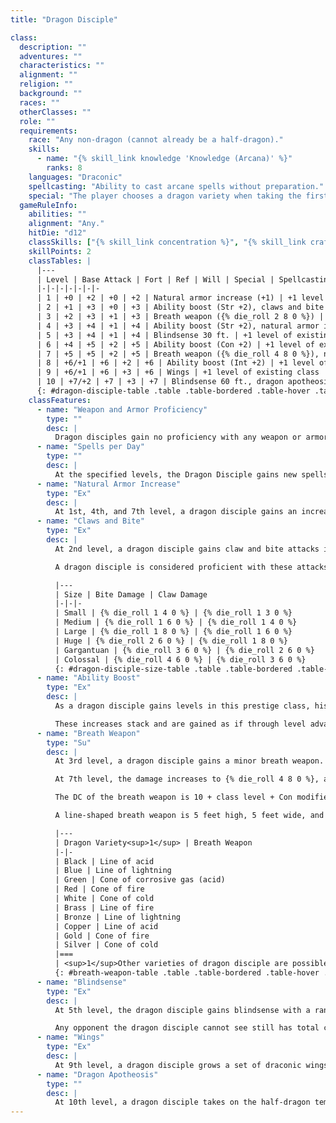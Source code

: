 ```yaml
---
title: "Dragon Disciple"

class:
  description: ""
  adventures: ""
  characteristics: ""
  alignment: ""
  religion: ""
  background: ""
  races: ""
  otherClasses: ""
  role: ""
  requirements:
    race: "Any non-dragon (cannot already be a half-dragon)."
    skills:
      - name: "{% skill_link knowledge 'Knowledge (Arcana)' %}"
        ranks: 8
    languages: "Draconic"
    spellcasting: "Ability to cast arcane spells without preparation."
    special: "The player chooses a dragon variety when taking the first level in this prestige class."
  gameRuleInfo:
    abilities: ""
    alignment: "Any."
    hitDie: "d12"
    classSkills: ["{% skill_link concentration %}", "{% skill_link craft %}", "{% skill_link diplomacy %}", "{% skill_link escape-artist %}", "{% skill_link gather-information %}", "{% skill_link knowledge 'Knowledge (Any)' %}", "{% skill_link listen %}", "{% skill_link profession %}", "{% skill_link search %}", "{% skill_link speak-language %}", "{% skill_link spellcraft %}", "{% skill_link spot %}"]
    skillPoints: 2
    classTables: |
      |---
      | Level | Base Attack | Fort | Ref | Will | Special | Spellcasting
      |-|-|-|-|-|-|-
      | 1 | +0 | +2 | +0 | +2 | Natural armor increase (+1) | +1 level of existing class
      | 2 | +1 | +3 | +0 | +3 | Ability boost (Str +2), claws and bite | +1 level of existing class
      | 3 | +2 | +3 | +1 | +3 | Breath weapon ({% die_roll 2 8 0 %}) | &nbsp;
      | 4 | +3 | +4 | +1 | +4 | Ability boost (Str +2), natural armor increase (+2) | +1 level of existing class
      | 5 | +3 | +4 | +1 | +4 | Blindsense 30 ft. | +1 level of existing class
      | 6 | +4 | +5 | +2 | +5 | Ability boost (Con +2) | +1 level of existing class
      | 7 | +5 | +5 | +2 | +5 | Breath weapon ({% die_roll 4 8 0 %}), natural armor increase (+3) | &nbsp;
      | 8 | +6/+1 | +6 | +2 | +6 | Ability boost (Int +2) | +1 level of existing class
      | 9 | +6/+1 | +6 | +3 | +6 | Wings | +1 level of existing class
      | 10 | +7/+2 | +7 | +3 | +7 | Blindsense 60 ft., dragon apotheosis | &nbsp;
      {: #dragon-disciple-table .table .table-bordered .table-hover .table-striped data-caption="Table: The Dragon Disciple" }
    classFeatures:
      - name: "Weapon and Armor Proficiency"
        type: ""
        desc: |
          Dragon disciples gain no proficiency with any weapon or armor.
      - name: "Spells per Day"
        type: ""
        desc: |
          At the specified levels, the Dragon Disciple gains new spells per day as if he had also gained a level in the spellcasting class he belonged to before becoming a Dragon Disciple. He does not, however, gain any other benefit a character of that class would have gained, except for an increased effective level of spellcasting. If a character had more than one spellcasting class before becoming a dragon disciple, he must decide to which class he adds the new level for purposes of determining spells per day.
      - name: "Natural Armor Increase"
        type: "Ex"
        desc: |
          At 1st, 4th, and 7th level, a dragon disciple gains an increase to the character's existing natural armor (if any), as indicated on Table: The Dragon Disciple (the numbers represent the total increase gained to that point). As his skin thickens, a dragon disciple takes on more and more of his progenitor's physical aspect.
      - name: "Claws and Bite"
        type: "Ex"
        desc: |
          At 2nd level, a dragon disciple gains claw and bite attacks if he does not already have them. Use the values below or the disciple's base claw and bite damage values, whichever are greater.

          A dragon disciple is considered proficient with these attacks. When making a full attack, a dragon disciple uses his full base attack bonus with his bite attack but takes a -5 penalty on claw attacks. The Multiattack feat reduces this penalty to only -2.

          |---
          | Size | Bite Damage | Claw Damage
          |-|-|-
          | Small | {% die_roll 1 4 0 %} | {% die_roll 1 3 0 %}
          | Medium | {% die_roll 1 6 0 %} | {% die_roll 1 4 0 %}
          | Large | {% die_roll 1 8 0 %} | {% die_roll 1 6 0 %}
          | Huge | {% die_roll 2 6 0 %} | {% die_roll 1 8 0 %}
          | Gargantuan | {% die_roll 3 6 0 %} | {% die_roll 2 6 0 %}
          | Colossal | {% die_roll 4 6 0 %} | {% die_roll 3 6 0 %}
          {: #dragon-disciple-size-table .table .table-bordered .table-hover .table-striped data-caption="Table: Bite &amp; Claw Damage" }
      - name: "Ability Boost"
        type: "Ex"
        desc: |
          As a dragon disciple gains levels in this prestige class, his ability scores increase as noted on Table: The Dragon Disciple.

          These increases stack and are gained as if through level advancement.
      - name: "Breath Weapon"
        type: "Su"
        desc: |
          At 3rd level, a dragon disciple gains a minor breath weapon. The type and shape depend on the dragon variety whose heritage he enjoys (see below). Regardless of the ancestor, the breath weapon deals {% die_roll 2 8 0 %} points of damage of the appropriate energy type.

          At 7th level, the damage increases to {% die_roll 4 8 0 %}, and when a disciple attains dragon apotheosis at 10th level it reaches its full power at {% die_roll 6 8 0 %}. Regardless of its strength, the breath weapon can be used only once per day. Use all the rules for dragon breath weapons except as specified here.

          The DC of the breath weapon is 10 + class level + Con modifier.

          A line-shaped breath weapon is 5 feet high, 5 feet wide, and 60 feet long. A cone-shaped breath weapon is 30 feet long.

          |---
          | Dragon Variety<sup>1</sup> | Breath Weapon
          |-|-
          | Black | Line of acid
          | Blue | Line of lightning
          | Green | Cone of corrosive gas (acid)
          | Red | Cone of fire
          | White | Cone of cold
          | Brass | Line of fire
          | Bronze | Line of lightning
          | Copper | Line of acid
          | Gold | Cone of fire
          | Silver | Cone of cold
          |===
          | <sup>1</sup>Other varieties of dragon disciple are possible, using other dragon varieties as ancestors. |<
          {: #breath-weapon-table .table .table-bordered .table-hover .table-striped data-caption="Table: Breath Weapons" }
      - name: "Blindsense"
        type: "Ex"
        desc: |
          At 5th level, the dragon disciple gains blindsense with a range of 30 feet. Using nonvisual senses the dragon disciple notices things it cannot see. He usually does not need to make spot or listen checks to notice and pinpoint the location of creatures within range of his blindsense ability, provided that he has line of effect to that creature.

          Any opponent the dragon disciple cannot see still has total concealment against him, and the dragon disciple still has the normal miss chance when attacking foes that have concealment. Visibility still affects the movement of a creature with blindsense. A creature with blindsense is still denied its Dexterity bonus to Armor Class against attacks from creatures it cannot see. At 10th level, the range of this ability increases to 60 feet.
      - name: "Wings"
        type: "Ex"
        desc: |
          At 9th level, a dragon disciple grows a set of draconic wings. He may now fly at a speed equal to his normal land speed, with average maneuverability.
      - name: "Dragon Apotheosis"
        type: ""
        desc: |
          At 10th level, a dragon disciple takes on the half-dragon template. His breath weapon reaches full strength (as noted above), and he gains +4 to Strength and +2 to Charisma. His natural armor bonus increases to +4, and he acquires low-light vision, 60-foot darkvision, immunity to sleep and paralysis effects, and immunity to the energy type used by his breath weapon.
---
```

